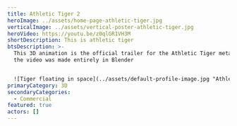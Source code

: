 ```yaml
---
title: Athletic Tiger 2
heroImage: ../assets/home-page-athletic-tiger.jpg
verticalImage: ../assets/vertical-poster-athletic-tiger.jpg
heroVideo: https://youtu.be/z0qlGR1VH3M
shortDescription: This is athletic tiger
btsDescription: >-
  This 3D animation is the official trailer for the Athletic Tiger metaverse,
  the video was made entirely in Blender


  ![Tiger floating in space](../assets/default-profile-image.jpg "Athletic tiger")
primaryCategory: 3D
secondaryCategories:
  - Commercial
featured: true
actors: []
---
```

